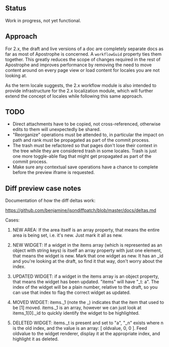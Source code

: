 ## Status

Work in progress, not yet functional.

## Approach

For 2.x, the draft and live versions of a doc are completely separate docs as far as most of Apostrophe is concerned. A `workflowGuid` property ties them together. This greatly reduces the scope of changes required in the rest of Apostrophe and improves performance by removing the need to move content around on every page view or load content for locales you are not looking at.

As the term locale suggests, the 2.x workflow module is also intended to provide infrastructure for the 2.x localization module, which will further extend the concept of locales while following this same approach.

## TODO

* Direct attachments have to be copied, not cross-referenced, otherwise edits to them will unexpectedly be shared.
* "Reorganize" operations must be attended to, in particular the impact on path and rank must be propagated as part of the commit process.
* The trash must be refactored so that pages don't lose their context in the tree while they are considered trash in some locales. Trash is just one more toggle-able flag that might get propagated as part of the commit process.
* Make sure any contextual save operations have a chance to complete before the preview iframe is requested.

## Diff preview case notes

Documentation of how the diff deltas work:

https://github.com/benjamine/jsondiffpatch/blob/master/docs/deltas.md

Cases:

1. NEW AREA: If the area itself is an array property, that means the entire area is being set, i.e. it's new. Just
mark it all as new.

2. NEW WIDGET: If a widget in the items array (which is represented as an object with string keys) is itself an array property with just one element, that means the widget is new. Mark that one widget as new. It has an _id and you're looking at the draft, so find it that way, don't worry about the index.

3. UPDATED WIDGET: if a widget in the items array is an object property, that means the widget has been updated. "items" will have "_t: a". The index of the widget will be a plain number, relative to the draft, so you can use that index to flag the correct widget as updated.

4. MOVED WIDGET: items._1 (note the _) indicates that the item that used to be [1] moved. items._1 is an array, however we can just look at items_1[0]._id to quickly identify the widget to be highlighted.

5. DELETED WIDGET: items._t is present and set to "a", "_n" exists where n is the old index, and the value is an array: [ oldvalue, 0, 0 ]. Feed oldvalue to the widget renderer, display it at the appropriate index, and highlight it as deleted.


